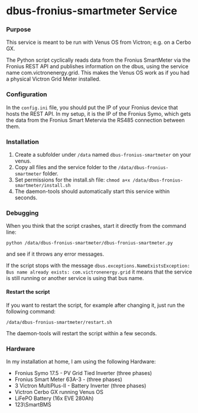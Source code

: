# dbus-fronius-smartmeter Service

### Purpose

This service is meant to be run with Venus OS from Victron; e.g. on a Cerbo GX.

The Python script cyclically reads data from the Fronius SmartMeter via the Fronius REST API and publishes information on the dbus, using the service name com.victronenergy.grid. This makes the Venus OS work as if you had a physical Victron Grid Meter installed.

### Configuration

In the `config.ini` file, you should put the IP of your Fronius device that hosts the REST API. In my setup, it is the IP of the Fronius Symo, which gets the data from the Fronius Smart Metervia the RS485 connection between them.

### Installation

1. Create a subfolder under `/data` named `dbus-fronius-smartmeter` on your venus.
2. Copy all files and the service folder to the `/data/dbus-fronius-smartmeter` folder.
3. Set permissions for the install.sh file: `chmod a+x /data/dbus-fronius-smartmeter/install.sh`
4. The daemon-tools should automatically start this service within seconds.

### Debugging

When you think that the script crashes, start it directly from the command line:

`python /data/dbus-fronius-smartmeter/dbus-fronius-smartmeter.py`

and see if it throws any error messages.

If the script stops with the message `dbus.exceptions.NameExistsException: Bus name already exists: com.victronenergy.grid` it means that the service is still running or another service is using that bus name.

#### Restart the script

If you want to restart the script, for example after changing it, just run the following command:

`/data/dbus-fronius-smartmeter/restart.sh`

The daemon-tools will restart the script within a few seconds.

### Hardware

In my installation at home, I am using the following Hardware:
- Fronius Symo 17.5 - PV Grid Tied Inverter (three phases)
- Fronius Smart Meter 63A-3 - (three phases)
- 3 Victron MultiPlus-II - Battery Inverter (three phases)
- Victron Cerbo GX running Venus OS
- LiFePO Battery (16x EVE 280Ah)
- 123\SmartBMS
